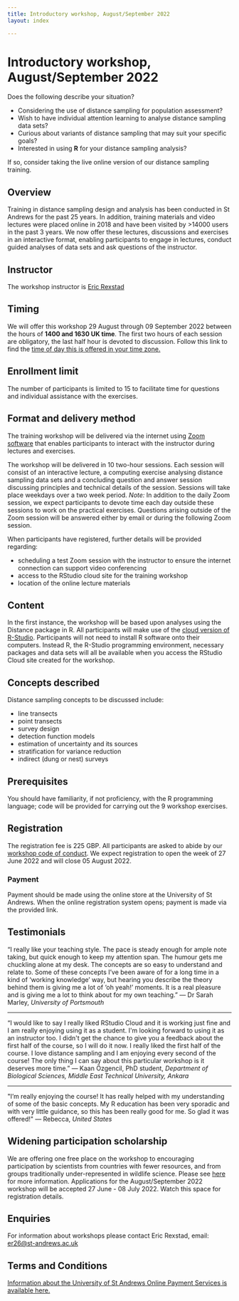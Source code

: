 ```yaml
---
title: Introductory workshop, August/September 2022
layout: index

---
```


# Introductory workshop, August/September 2022 

Does the following describe your situation?

- Considering the use of distance sampling for population assessment?
- Wish to have individual attention learning to analyse distance sampling data sets?
- Curious about variants of distance sampling that may suit your specific goals?
- Interested in using **R** for your distance sampling analysis? 

If so, consider taking the live online version of our distance sampling training.

## Overview
Training in distance sampling design and analysis has been conducted in St Andrews for the past 25 years. In addition, training materials and video lectures were placed online in 2018 and have been visited by >14000 users in the past 3 years.
We now offer these lectures, discussions and exercises in an interactive format, enabling participants to engage in lectures, conduct guided analyses of data sets and ask questions of the instructor.

## Instructor
The workshop instructor is [Eric Rexstad](https://www.creem.st-andrews.ac.uk/person/er26/)

## Timing
We will offer this workshop 29 August through 09 September 2022 between the hours of **1400 and 1630 UK time**.  The first two hours of each session are obligatory, the last half hour is devoted to discussion.  Follow this link to find the [time of day this is offered in your time zone.](https://www.timeanddate.com/worldclock/fixedtime.html?msg=Introductory+distance+sampling+training+workshop&iso=20220829T14&p1=3853&ah=2&am=30)  

## Enrollment limit
The number of participants is limited to 15 to facilitate time for questions and individual assistance with the exercises. 

## Format and delivery method
The training workshop will be delivered via the internet using [Zoom software](https://zoom.us) that enables participants to interact with the instructor during lectures and exercises.

The workshop will be delivered in 10 two-hour sessions. Each session will consist of an interactive lecture, a computing exercise analysing distance sampling data sets and a concluding question and answer session discussing principles and technical details of the session. Sessions will take place weekdays over a two week period.  *Note:* In addition to the daily Zoom session, we expect participants to devote time each day outside these sessions to work on the practical exercises.  Questions arising outside of the Zoom session will be answered either by email or during the following Zoom session.

When participants have registered, further details will be provided regarding:

- scheduling a test Zoom session with the instructor to ensure the internet connection can support video conferencing
- access to the RStudio cloud site for the training workshop
- location of the online lecture materials

## Content

In the first instance, the workshop will be based upon analyses using the Distance package in R. All participants will make use of the [cloud version of R-Studio](https://rstudio.cloud/). Participants will not need to install R software onto their computers. Instead R, the R-Studio programming environment, necessary packages and data sets will all be available when you access the RStudio Cloud site created for the workshop.

## Concepts described
Distance sampling concepts to be discussed include:

- line transects
- point transects
- survey design
- detection function models
- estimation of uncertainty and its sources
- stratification for variance reduction
- indirect (dung or nest) surveys

## Prerequisites
You should have familiarity, if not proficiency, with the R programming language; code will be provided for carrying out the 9 workshop exercises.

## Registration
The registration fee is 225 GBP. All participants are asked to abide by our [workshop code of conduct](code-of-conduct). We expect registration to open the week of 27 June 2022 and will close 05 August 2022.

### Payment
Payment should be made using the online store at the University of St Andrews. When the online registration system opens; payment is made via the provided link.
## Testimonials
“I really like your teaching style. The pace is steady enough for ample note taking, but quick enough to keep my attention span. The humour gets me chuckling alone at my desk. The concepts are so easy to understand and relate to. Some of these concepts I’ve been aware of for a long time in a kind of ‘working knowledge’ way, but hearing you describe the theory behind them is giving me a lot of ‘oh yeah!’ moments. It is a real pleasure and is giving me a lot to think about for my own teaching.”  — Dr Sarah Marley, <em>University of Portsmouth</em>

***

“I would like to say I really liked RStudio Cloud and it is working just fine and I am really enjoying using it as a student. I'm looking forward to using it as an instructor too. I didn't get the chance to give you a feedback about the first half of the course, so I will do it now. I really liked the first half of the course. I love distance sampling and I am enjoying every second of the course! The only thing I can say about this particular workshop is it deserves more time.” — Kaan Özgencil, PhD student, <em>Department of Biological Sciences, Middle East Technical University, Ankara</em>

***

"I’m really enjoying the course! It has really helped with my understanding of some of the basic concepts. My R education has been very sporadic and with very little guidance, so this has been really good for me. So glad it was offered!" —  Rebecca, <em>United States</em>

## Widening participation scholarship

We are offering one free place on the workshop to encouraging participation by scientists from countries with fewer resources, and from groups traditionally under-represented in wildlife science.  Please see [here](widening-participation) for more information.  Applications for the August/September 2022 workshop will be accepted 27 June - 08 July 2022. Watch this space for registration details.

## Enquiries

For information about workshops please contact Eric Rexstad, email: [er26@st-andrews.ac.uk](mailto:er26@st-andrews.ac.uk)

## Terms and Conditions
[Information about the University of St Andrews Online Payment Services is available here.](https://onlineshop.st-andrews.ac.uk/help/terms-and-conditions)

